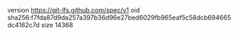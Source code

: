 version https://git-lfs.github.com/spec/v1
oid sha256:f7fda87d9da257a397b36d96e27bed6029fb965eaf5c58dcb694665dc4162c7d
size 14368
